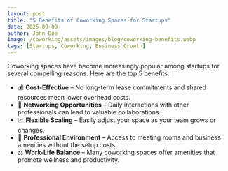 ```yaml
---
layout: post
title: "5 Benefits of Coworking Spaces for Startups"
date: 2025-09-09
author: John Doe
image: /coworking/assets/images/blog/coworking-benefits.webp
tags: [Startups, Coworking, Business Growth]
---
```


Coworking spaces have become increasingly popular among startups for several compelling reasons. Here are the top 5 benefits:

- 💰 **Cost-Effective** – No long-term lease commitments and shared resources mean lower overhead costs.  
- 🤝 **Networking Opportunities** – Daily interactions with other professionals can lead to valuable collaborations.  
- 📈 **Flexible Scaling** – Easily adjust your space as your team grows or changes.  
- 🏢 **Professional Environment** – Access to meeting rooms and business amenities without the setup costs.  
- ⚖️ **Work-Life Balance** – Many coworking spaces offer amenities that promote wellness and productivity.  
